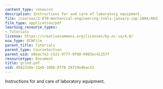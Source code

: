 ```yaml
---
content_type: resource
description: Instructions for and care of laboratory equipment.
file: /courses/2-670-mechanical-engineering-tools-january-iap-2004/4042318e31e8180b0f7629719e4bac52_grind.pdf
file_type: application/pdf
learning_resource_types:
- Tutorials
license: https://creativecommons.org/licenses/by-nc-sa/4.0/
ocw_type: OCWFile
parent_title: Tutorials
parent_type: CourseSection
parent_uid: e8eacfe3-c521-977f-9f90-6985ec41157f
resourcetype: Document
title: grind.pdf
uid: 4042318e-31e8-180b-0f76-29719e4bac52
---
```

Instructions for and care of laboratory equipment.